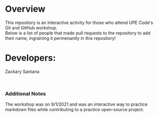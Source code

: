 # Overview
This repository is an interactive activity for those who attend UPE Code's Git and GitHub workshop. <br />
Below is a list of people that made pull requests to the repository to add their name, ingraining it permenantly in this repository!

# Developers:
Zackary Santana <br />


<br />

### Additional Notes
The workshop was on 9/1/2021 and was an interactive way to practice markdown files while contributing to a practice open-source project.
